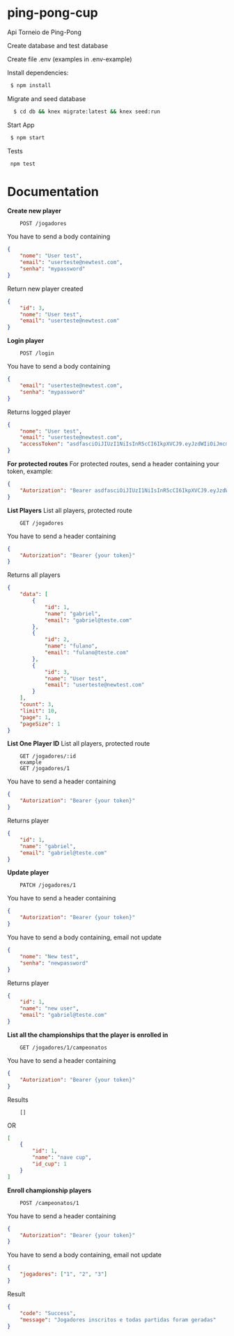 # ping-pong-cup
Api Torneio de Ping-Pong

Create database and test database

Create file .env (examples in .env-example)

Install dependencies:
```sh
 $ npm install
```      
Migrate and seed database 
```sh
  $ cd db && knex migrate:latest && knex seed:run
```
Start App
```sh
 $ npm start
``` 
Tests
```sh
 npm test
```

# Documentation

**Create new player**
```
    POST /jogadores
```
You have to send a body containing
```json
{
    "nome": "User test",
    "email": "userteste@newtest.com",
    "senha": "mypassword"
}
```
Return new player created
```json
{
    "id": 3,
    "nome": "User test",
    "email": "userteste@newtest.com"
}
```

**Login player**
```
    POST /login
```
You have to send a body containing
```json
{
    "email": "userteste@newtest.com",
    "senha": "mypassword"
}
```
Returns logged player
```json
{
    "nome": "User test",
    "email": "userteste@newtest.com",
    "accessToken": "asdfasciOiJIUzI1NiIsInR5cCI6IkpXVCJ9.eyJzdWIiOiJmcmFuY3luZWVAdGVzdGUuY29tIiwiaXNzIjoicGluZy1wb25nIiwiaWF0IjoxNTQyNjQ4ODQ0fQ.3rAG5CO-eZd_uQiSHTUBYsvB5BVHIOoKy96tMawqr8"
}
```

**For protected routes**
For protected routes, send a header containing your token, example:
```json
{ 
    "Autorization": "Bearer asdfasciOiJIUzI1NiIsInR5cCI6IkpXVCJ9.eyJzdWIiOiJmcmFuY3luZWVAdGVzdGUuY29tIiwiaXNzIjoicGluZy1wb25nIiwiaWF0IjoxNTQyNjQ4ODQ0fQ.3rAG5CO-eZd_uQiSHTUBYsvB5BVHIOoKy96tMawqr8"
}
```

**List Players**
List all players, protected route

```
    GET /jogadores
```
You have to send a header containing

```json
{   
    "Autorization": "Bearer {your token}" 
}
```
Returns all players
```json
{
    "data": [
        {
            "id": 1,
            "name": "gabriel",
            "email": "gabriel@teste.com"
        },
        {
            "id": 2,
            "name": "fulano",
            "email": "fulano@teste.com"
        },
        {
            "id": 3,
            "name": "User test",
            "email": "userteste@newtest.com"
        }
    ],
    "count": 3,
    "limit": 10,
    "page": 1,
    "pageSize": 1
}
```

**List One Player ID**
List all players, protected route

```
    GET /jogadores/:id
    example
    GET /jogadores/1
```

You have to send a header containing

```json
{   
    "Autorization": "Bearer {your token}" 
}
```
Returns player
```json
{
    "id": 1,
    "name": "gabriel",
    "email": "gabriel@teste.com"
}
```

**Update player**
```
    PATCH /jogadores/1
```
You have to send a header containing

```json
{   
    "Autorization": "Bearer {your token}" 
}
```
You have to send a body containing, email not update
```json
{
    "nome": "New test",
    "senha": "newpassword"
}
```

Returns player
```json
{
    "id": 1,
    "name": "new user",
    "email": "gabriel@teste.com"
}
```
**List all the championships that the player is enrolled in**
```
    GET /jogadores/1/campeonatos
```
You have to send a header containing

```json
{   
    "Autorization": "Bearer {your token}" 
}
```

Results
```
    []
```
OR
```json
[
    {
        "id": 1,
        "name": "nave cup",
        "id_cup": 1
    }
]
```




**Enroll championship players**
```
    POST /campeonatos/1
```
You have to send a header containing

```json
{   
    "Autorization": "Bearer {your token}" 
}
```

You have to send a body containing, email not update
```json
{
    "jogadores": ["1", "2", "3"]
}
```

Result
```json
{
    "code": "Success",
    "message": "Jogadores inscritos e todas partidas foram geradas"
}
```





